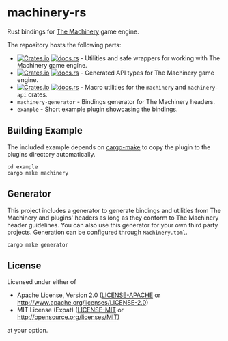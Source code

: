 # machinery-rs

Rust bindings for [The Machinery](https://ourmachinery.com/) game engine.

The repository hosts the following parts:

- [![Crates.io](https://img.shields.io/crates/v/machinery.svg?label=machinery)](https://crates.io/crates/machinery) [![docs.rs](https://docs.rs/machinery/badge.svg)](https://docs.rs/machinery/) - Utilities and safe wrappers for working with The Machinery game engine.
- [![Crates.io](https://img.shields.io/crates/v/machinery-api.svg?label=machinery-api)](https://crates.io/crates/machinery) [![docs.rs](https://docs.rs/machinery-api/badge.svg)](https://docs.rs/machinery/) - Generated API types for The Machinery game engine.
- [![Crates.io](https://img.shields.io/crates/v/machinery-macros.svg?label=machinery-macros)](https://crates.io/crates/machinery-macros) [![docs.rs](https://docs.rs/machinery-macros/badge.svg)](https://docs.rs/machinery-macros/) - Macro utilities for the `machinery` and `machinery-api` crates.
- `machinery-generator` - Bindings generator for The Machinery headers.
- `example` - Short example plugin showcasing the bindings.

## Building Example

The included example depends on [cargo-make](https://github.com/sagiegurari/cargo-make) to copy the
plugin to the plugins directory automatically.

```
cd example
cargo make machinery
```

## Generator

This project includes a generator to generate bindings and utilities from The Machinery and plugins'
headers as long as they conform to The Machinery header guidelines.
You can also use this generator for your own third party projects.
Generation can be configured through `Machinery.toml`.

```
cargo make generator
```

## License

Licensed under either of

- Apache License, Version 2.0 ([LICENSE-APACHE](LICENSE-APACHE) or http://www.apache.org/licenses/LICENSE-2.0)
- MIT License (Expat) ([LICENSE-MIT](LICENSE-MIT) or http://opensource.org/licenses/MIT)

at your option.
